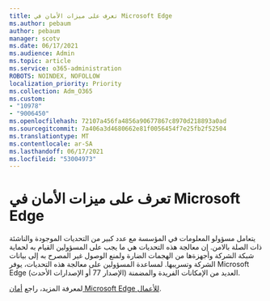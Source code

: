 ```yaml
---
title: تعرف على ميزات الأمان في Microsoft Edge
ms.author: pebaum
author: pebaum
manager: scotv
ms.date: 06/17/2021
ms.audience: Admin
ms.topic: article
ms.service: o365-administration
ROBOTS: NOINDEX, NOFOLLOW
localization_priority: Priority
ms.collection: Adm_O365
ms.custom:
- "10978"
- "9006450"
ms.openlocfilehash: 72107a456fa4856a90677867c8970d218893a0ad
ms.sourcegitcommit: 7a406a3d4680662e81f0056454f7e25fb2f52504
ms.translationtype: MT
ms.contentlocale: ar-SA
ms.lasthandoff: 06/17/2021
ms.locfileid: "53004973"
---
```

# <a name="learn-about-the-security-features-of-microsoft-edge"></a>تعرف على ميزات الأمان في Microsoft Edge

يتعامل مسؤولو المعلومات في المؤسسة مع عدد كبير من التحديات الموجودة والناشئة ذات الصلة بالامن. إن معالجة هذه التحديات هي ما يجب على المسؤولين القيام به لحماية شبكة الشركة وأجهزةها من الهجمات الضارة ولمنع الوصول غير المصرح به إلى بيانات الشركة وتسريبها. لمساعدة المسؤولين على معالجة هذه التحديات، يوفر Microsoft Edge (الإصدار 77 أو الإصدارات الأحدث) العديد من الإمكانات الفريدة والمضمنة. 

لمعرفة المزيد، راجع [أمان Microsoft Edge للأعمال](/DeployEdge/ms-edge-security-for-business).